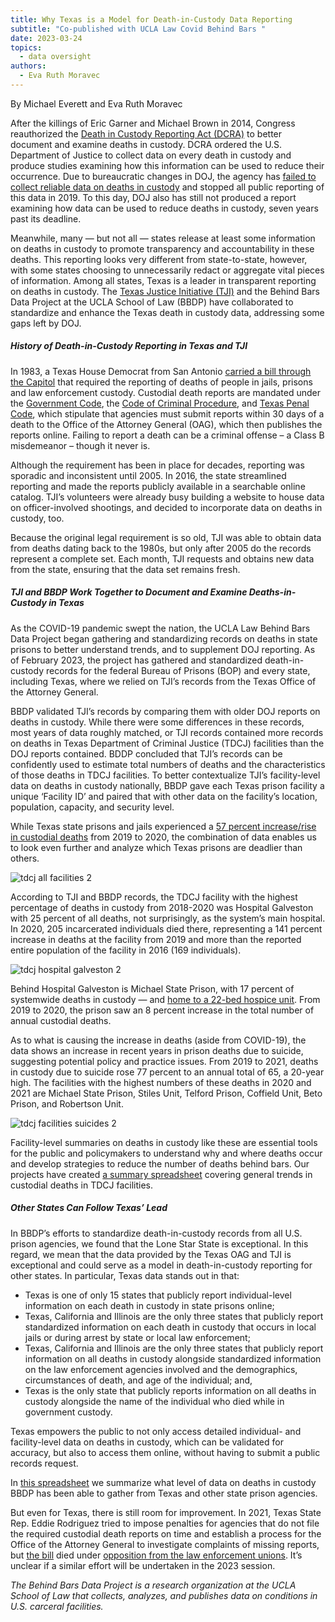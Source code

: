 ```yaml
---
title: Why Texas is a Model for Death-in-Custody Data Reporting
subtitle: "Co-published with UCLA Law Covid Behind Bars "
date: 2023-03-24
topics:
  - data oversight
authors:
  - Eva Ruth Moravec
---
```

B﻿y Michael Everett and Eva Ruth Moravec 

After the killings of Eric Garner and Michael Brown in 2014, Congress reauthorized the [Death in Custody Reporting Act (DCRA)](https://www.congress.gov/bill/113th-congress/house-bill/1447) to better document and examine deaths in custody. DCRA ordered the U.S. Department of Justice to collect data on every death in custody and produce studies examining how this information can be used to reduce their occurrence. Due to bureaucratic changes in DOJ, the agency has [failed to collect reliable data on deaths in custody](https://www.politico.com/f/?id=00000183-5acc-dc28-a5b3-fede57fc0000) and stopped all public reporting of this data in 2019. To this day, DOJ also has still not produced a report examining how data can be used to reduce deaths in custody, seven years past its deadline.

Meanwhile, many — but not all — states release at least some information on deaths in custody to promote transparency and accountability in these deaths. This reporting looks very different from state-to-state, however, with some states choosing to unnecessarily redact or aggregate vital pieces of information. Among all states, Texas is a leader in transparent reporting on deaths in custody. The [Texas Justice Initiative (TJI)](https://texasjusticeinitiative.org/) and the Behind Bars Data Project at the UCLA School of Law (BBDP) have collaborated to standardize and enhance the Texas death in custody data, addressing some gaps left by DOJ.

##### **History of Death-in-Custody Reporting in Texas and TJI**

In 1983, a Texas House Democrat from San Antonio [carried a bill through the Capitol](https://www.kxan.com/dead-in-custody/) that required the reporting of deaths of people in jails, prisons and law enforcement custody. Custodial death reports are mandated under the [Government Code](https://statutes.capitol.texas.gov/Docs/GV/htm/GV.501.htm#501.055), the [Code of Criminal Procedure](https://statutes.capitol.texas.gov/Docs/CR/htm/CR.49.htm#49.18), and [Texas Penal Code](https://statutes.capitol.texas.gov/Docs/PE/htm/PE.39.htm), which stipulate that agencies must submit reports within 30 days of a death to the Office of the Attorney General (OAG), which then publishes the reports online. Failing to report a death can be a criminal offense – a Class B misdemeanor – though it never is.

Although the requirement has been in place for decades, reporting was sporadic and inconsistent until 2005. In 2016, the state streamlined reporting and made the reports publicly available in a searchable online catalog. TJI’s volunteers were already busy building a website to house data on officer-involved shootings, and decided to incorporate data on deaths in custody, too.

Because the original legal requirement is so old, TJI was able to obtain data from deaths dating back to the 1980s, but only after 2005 do the records represent a complete set. Each month, TJI requests and obtains new data from the state, ensuring that the data set remains fresh.

##### **TJI and BBDP Work Together to Document and Examine Deaths-in-Custody in Texas**

As the COVID-19 pandemic swept the nation, the UCLA Law Behind Bars Data Project began gathering and standardizing records on deaths in state prisons to better understand trends, and to supplement DOJ reporting. As of February 2023, the project has gathered and standardized death-in-custody records for the federal Bureau of Prisons (BOP) and every state, including Texas, where we relied on TJI’s records from the Texas Office of the Attorney General.

BBDP validated TJI’s records by comparing them with older DOJ reports on deaths in custody. While there were some differences in these records, most years of data roughly matched, or TJI records contained more records on deaths in Texas Department of Criminal Justice (TDCJ) facilities than the DOJ reports contained. BDDP concluded that TJI’s records can be confidently used to estimate total numbers of deaths and the characteristics of those deaths in TDCJ facilities. To better contextualize TJI’s facility-level data on deaths in custody nationally, BBDP gave each Texas prison facility a unique ‘Facility ID’ and paired that with other data on the facility’s location, population, capacity, and security level.

While Texas state prisons and jails experienced a [57 percent increase/rise in custodial deaths](https://github.com/uclalawcovid19behindbars/custodial_mortality_project/blob/main/Data/Output/prison_agency_counts.csv) from 2019 to 2020, the combination of data enables us to look even further and analyze which Texas prisons are deadlier than others.

![tdcj all facilities 2](https://uclacovidbehindbars.org/static/9bfed64ab1bde453fbbc79c252a39c30/6d2da/tdcj_all_facilities_2.png "tdcj all facilities 2")

According to TJI and BBDP records, the TDCJ facility with the highest percentage of deaths in custody from 2018-2020 was Hospital Galveston with 25 percent of all deaths, not surprisingly, as the system’s main hospital. In 2020, 205 incarcerated individuals died there, representing a 141 percent increase in deaths at the facility from 2019 and more than the reported entire population of the facility in 2016 (169 individuals).

![tdcj hospital galveston 2](https://uclacovidbehindbars.org/static/c61f7aadfc284cb2862b968c8d7fcad6/6d2da/tdcj_hospital_galveston_2.png "tdcj hospital galveston 2")

Behind Hospital Galveston is Michael State Prison, with 17 percent of systemwide deaths in custody — and [home to a 22-bed hospice unit](https://www.tdcj.texas.gov/unit_directory/mi.html). From 2019 to 2020, the prison saw an 8 percent increase in the total number of annual custodial deaths.

As to what is causing the increase in deaths (aside from COVID-19), the data shows an increase in recent years in prison deaths due to suicide, suggesting potential policy and practice issues. From 2019 to 2021, deaths in custody due to suicide rose 77 percent to an annual total of 65, a 20-year high. The facilities with the highest numbers of these deaths in 2020 and 2021 are Michael State Prison, Stiles Unit, Telford Prison, Coffield Unit, Beto Prison, and Robertson Unit.

![tdcj facilities suicides 2](https://uclacovidbehindbars.org/static/485f3545f624e4dda3515ae36e6483ee/6d2da/tdcj_facilities_suicides_2.png "tdcj facilities suicides 2")

Facility-level summaries on deaths in custody like these are essential tools for the public and policymakers to understand why and where deaths occur and develop strategies to reduce the number of deaths behind bars. Our projects have created [a summary spreadsheet](https://docs.google.com/spreadsheets/d/1IUZ_NSKKfXg8TS0YZp4aikt_L6rx_Oxq8rfQ2CpmpbY/edit?usp=sharing) covering general trends in custodial deaths in TDCJ facilities.

##### **Other States Can Follow Texas’ Lead**

In BBDP’s efforts to standardize death-in-custody records from all U.S. prison agencies, we found that the Lone Star State is exceptional. In this regard, we mean that the data provided by the Texas OAG and TJI is exceptional and could serve as a model in death-in-custody reporting for other states. In particular, Texas data stands out in that:

* Texas is one of only 15 states that publicly report individual-level information on each death in custody in state prisons online;
* Texas, California and Illinois are the only three states that publicly report standardized information on each death in custody that occurs in local jails or during arrest by state or local law enforcement;
* Texas, California and Illinois are the only three states that publicly report information on all deaths in custody alongside standardized information on the law enforcement agencies involved and the demographics, circumstances of death, and age of the individual; and,
* Texas is the only state that publicly reports information on all deaths in custody alongside the name of the individual who died while in government custody.

Texas empowers the public to not only access detailed individual- and facility-level data on deaths in custody, which can be validated for accuracy, but also to access them online, without having to submit a public records request.

In [this spreadsheet](https://docs.google.com/spreadsheets/d/10STQkTWb3uW_CXVLmVZ5GQ6ppsRmMBZ2y1yd5_eclSI/edit#gid=0) we summarize what level of data on deaths in custody BBDP has been able to gather from Texas and other state prison agencies.

But even for Texas, there is still room for improvement. In 2021, Texas State Rep. Eddie Rodriguez tried to impose penalties for agencies that do not file the required custodial death reports on time and establish a process for the Office of the Attorney General to investigate complaints of missing reports, but [the bill](https://capitol.texas.gov/tlodocs/87R/billtext/pdf/HB02901I.pdf#navpanes=0) died under [opposition from the law enforcement unions](https://www.kxan.com/investigations/bill-to-reform-reporting-of-deaths-in-custody-faces-law-enforcement-opposition/). It’s unclear if a similar effort will be undertaken in the 2023 session.

*The Behind Bars Data Project is a research organization at the UCLA School of Law that collects, analyzes, and publishes data on conditions in U.S. carceral facilities.*